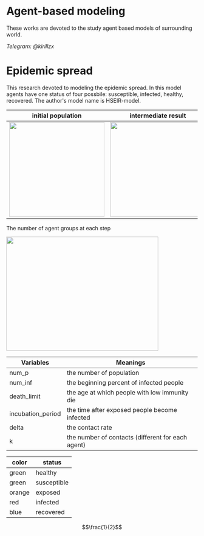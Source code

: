 # Agent-based modeling
These works are devoted to the study agent based models of surrounding world.

*Telegram: @kirillzx*
# Epidemic spread
This research devoted to modeling the epidemic spread. In this model agents have one status of four possbile: susceptible, infected, healthy, recovered. The author's model name is HSEIR-model.



initial population|intermediate result|final result
---|---|---
<img src="https://psv4.userapi.com/c856428/u451824612/docs/d6/d49feeddfbdf/Snimok_Ekrana_63.png?extra=UmCI9oGLweiEQvelVyuSFw9EUDr_EexH-P0ERuLyo6JfAhT2POy5M2-0ajXFG-Kyv7j8yfP7aTEYB3PmaIbeL7czdO7WS1EO71zj-5k2BSJnmwN0rmFDpGQMV0IeScEENpajtbdjsSYorY4f_AaR3iw" width=250 height=250>|<img src="https://psv4.userapi.com/c856428/u451824612/docs/d9/0d390ad92a59/Snimok_Ekrana_64.png?extra=fmGMQ842ckH5G7gbl0RnJdsS5VuaXj49omf5YRLsXbvh5yH7z_NdFy8b2emrVLPhpj4k_JjJjTiJUHHtO5uTKQ62LX8zb8HC_0L-UxJK-N8FGJzIKJBmZpt0MFaA46smF1hhQvVEktpYnynXXHUnM1o" width=250 height=250>|<img src="https://psv4.userapi.com/c856428/u451824612/docs/d9/6eb56e9664fc/Snimok_Ekrana_65.png?extra=Z8mpolx5BOqsN7x4YldXpdALKgsYa5cmCpm5MbM1b1eBd01P6iXRVGilWs-BsQaXycMfkGObBYd1Kkeg65luOd6hY3495ALG3BJONOGMiAtQaFVZZ1FwrvgtaQ-RSc7N49dqf_PVURfkQNNT_NDarVI" width=250 height=250>

The number of agent groups at each step


<img src="https://psv4.userapi.com/c856428/u451824612/docs/d5/4702de8f3bfc/Snimok_Ekrana_66.png?extra=plwwf0Wpnkb4gTbI3shzj0_JGpngH0EFMgw0ut1DsIDx1NmU1_yNDvqqxgXiuIToV6s6DvSbkNArq_XJHu-05_DUhtASH6aEuGxpLR-RumQKIfHiksnY7C60mRgf9KvuiJ8uVHvcd_Z3hfaQ6FBEoJ0" width=400 height=300>


Variables|Meanings
---|---
num_p|the number of population
num_inf|the beginning percent of infected people
death_limit|the age at which people with low immunity die
incubation_period|the time after exposed people become infected
delta|the contact rate
k|the number of contacts (different for each agent)

color|status
---|---
green|healthy
green|susceptible
orange|exposed
red|infected
blue|recovered


$$\frac{1}{2}$$

